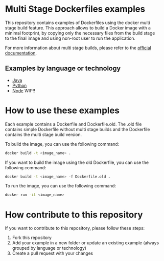 # Multi Stage Dockerfiles examples
This repository contains examples of Dockerfiles using the docker multi stage build feature. This approach allows to build a Docker image with a minimal footprint, by copying only the necessary files from the build stage to the final image and using non-root user to run the application.


For more information about multi stage builds, please refer to the [official documentation](https://docs.docker.com/develop/develop-images/multistage-build/).


## Examples by language or technology
* [Java](java/)
* [Python](python/)
* [Node](node/) WIP!!


# How to use these examples
Each example contains a Dockerfile and Dockerfile.old. The .old file contains simple Dockerfile without multi stage builds and the Dockerfile contains the multi stage build version. 

To build the image, you can use the following command:
``` bash
docker build -t <image_name> .
```

If you want to build the image using the old Dockerfile, you can use the following command:
``` bash
docker build -t <image_name> -f Dockerfile.old .
```

To run the image, you can use the following command:
``` bash
docker run -it <image_name>
```


# How contribute to this repository
If you want to contribute to this repository, please follow these steps:
1. Fork this repository
2. Add your example in a new folder or update an existing example (always grouped by language or technology)
3. Create a pull request with your changes
